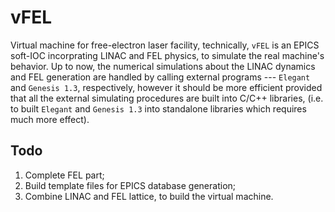 vFEL
====

Virtual machine for free-electron laser facility, technically, `vFEL` is
an EPICS soft-IOC incorprating LINAC and FEL physics, to simulate the 
real machine's behavior. Up to now, the numerical simulations about 
the LINAC dynamics and FEL generation are handled by calling external
programs --- `Elegant` and `Genesis 1.3`, respectively, however it should 
be more efficient provided that all the external simulating procedures are 
built into C/C++ libraries, (i.e. to built `Elegant` and `Genesis 1.3` into 
standalone libraries which requires much more effect).

Todo
----
1. Complete FEL part;
2. Build template files for EPICS database generation;
3. Combine LINAC and FEL lattice, to build the virtual machine.


